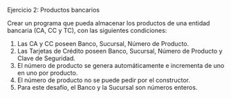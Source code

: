 Ejercicio 2: Productos bancarios

Crear un programa que pueda almacenar los productos de una entidad bancaria (CA, CC y TC), con las siguientes condiciones:  

1. Las CA y CC poseen Banco, Sucursal, Número  de Producto.
2. Las Tarjetas de Crédito poseen Banco,  Sucursal, Número de Producto y Clave de Seguridad.
3. El número de producto se genera  automáticamente e incrementa de uno en uno por producto. 
4. El número de producto no se puede pedir por el constructor.
5. Para este desafío, el Banco y la Sucursal son números enteros.